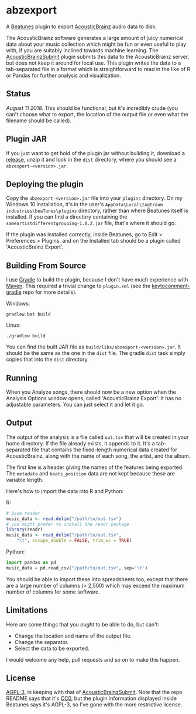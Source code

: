 # abzexport

A [Beatunes](https://www.beatunes.com) plugin to export [AcousticBrainz](http://acousticbrainz.org/) audio data to 
disk.

The AcousticBrainz software generates a large amount of juicy numerical data about your music collection which might
be fun or even useful to play with, if you are suitably inclined towards machine learning. The
[AcousticBrainzSubmit](https://github.com/beatunes/plugin-samples/tree/master/abzsubmit) plugin submits this
data to the AcousticBrainz server, but does not keep it around for local use. This plugin writes the data
to a tab-separated file in a format which is straightforward to read in the like of R or Pandas for further
analysis and visualization.

## Status

*August 11 2018*. This should be functional, but it's incredibly crude (you can't choose what to export, the location
of the output file or even what the filename should be called).

## Plugin JAR

If you just want to get hold of the plugin jar without building it, download a 
[release](https://github.com/jlmelville/abzexport/releases), unzip it and look in the `dist` directory,
where you should see a `abzexport-<version>.jar`.

## Deploying the plugin

Copy the `abzexport-<version>.jar` file into your `plugins` directory. On my Windows 10 installation, it's in the user's 
`AppData\Local\tagtraum industries\beaTunes\plugins` directory, rather than where Beatunes itself is installed.
If you can find a directory containing the `sameartistdifferentgrouping-1.0.2.jar` file, that's where it should go.

If the plugin was installed correctly, inside Beatunes, go to Edit > Preferences > Plugins, 
and on the Installed tab should be a plugin called 'AcousticBrainz Export'.

## Building From Source

I use [Gradle](https://gradle.org) to build the plugin, because I don't have much experience with
[Maven](https://maven.apache.org). This required a trivial change to `plugin.xml` (see the
[keytocomment-gradle](https://github.com/jlmelville/keytocomment-gradle) repo for more details).

Windows:
```Batchfile
gradlew.bat build
```

Linux:
```Shell
./gradlew build
```

You can find the built JAR file as `build/libs/abzexport-<version>.jar`. It should be the same as the one in the `dist` file. The gradle `dist` task simply copies that into the `dist` directory.

## Running

When you Analyze songs, there should now be a new option when the Analysis Options window opens, called 'AcousticBrainz
Export'. It has no adjustable parameters. You can just select it and let it go.

## Output

The output of the analysis is a file called `out.tsv` that will be created in your home directory. If the file already
exists, it appends to it. It's a tab-separated file that contains the fixed-length numerical data created for 
AcousticBrainz, along with the name of each song, the artist, and the album. 

The first line is a header giving the names of the features being exported. The `metadata` and `beats_position` data
are not kept because these are variable length.

Here's how to import the data into R and Python:

R:
```R
# base reader
music_data <- read.delim("/path/to/out.tsv")
# you might prefer to install the readr package
library(readr)
music_data <- read_delim("/path/to/out.tsv", 
    "\t", escape_double = FALSE, trim_ws = TRUE)
```

Python:
```python
import pandas as pd
music_data = pd.read_csv("/path/to/out.tsv", sep='\t')
```

You should be able to import these into spreadsheets too, except that there are a large number of columns
(> 2,500) which may exceed the maximum number of columns for some software.

## Limitations

Here are some things that you *ought* to be able to do, but can't:

* Change the location and name of the output file.
* Change the separator.
* Select the data to be exported.

I would welcome any help, pull requests and so on to make this happen.

## License

[AGPL-3](https://www.gnu.org/licenses/agpl-3.0.txt),
in keeping with that of [AcousticBrainzSubmit](https://github.com/beatunes/plugin-samples/tree/master/abzsubmit). 
Note that the repo README says that it's [CC0](https://creativecommons.org/share-your-work/public-domain/cc0/), 
but the plugin information displayed inside Beatunes says it's AGPL-3, so I've gone with the more restrictive license.
